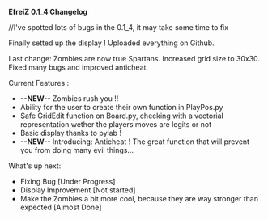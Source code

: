  **EfreiZ 0.1_4 Changelog**
 
 //I've spotted lots of bugs in the 0.1_4, it may take some time to fix
 
 Finally setted up the display !
 Uploaded everything on Github.
 
 Last change: Zombies are now true Spartans. Increased grid size to 30x30. Fixed many bugs and improved anticheat.
 
Current Features :

- **--NEW--** Zombies rush you !!
- Ability for the user to create their own function in PlayPos.py
- Safe GridEdit function on Board.py, checking with a vectorial representation wether the players moves are legits or not
- Basic display thanks to pylab !
- **--NEW--** Introducing: Anticheat ! The great function that will prevent you from doing many evil things...

What's up next:

- Fixing Bug  [Under Progress]
- Display Improvement  [Not started]
- Make the Zombies a bit more cool, because they are way stronger than expected  [Almost Done]
